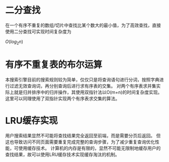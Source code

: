 # 二分查找
在一个有序不重复的数组/切片中查找比某个数大的最小值，为了高效查找，直接使用二分查找可实现时间复杂度为

$O(log_2 n)$

# 有序不重复表的布尔运算
本搜索引擎目前的搜索规则较为简单，仅仅只是将查询语句进行分词，按照字典进行过滤无效查询词，再分别查询后进行求有序表的交集。
对两个有序表求并集实际上就是归并排序中的归并操作，其使用双指针法以O(m+n)的时间复杂度实现。
这里可以同理使用了双指针实现两个有序表求交集的算法。

# LRU缓存实现
用户搜索结果显然不可能将查找结果完全返回至前端，而是需要分页后返回。
但这也导致访问不同页面需要重复完成完整的查询步骤，为了减少重复查询优化性能，可使用缓存技术。
计算机的内存是有限的，显然不可能无限制地缓存用户的查找结果，故可以使用LRU缓存技术实现缓存淘汰的机制。